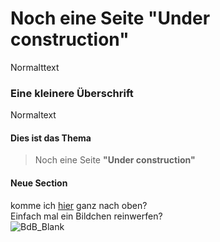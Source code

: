 # Noch eine Seite **"Under construction"**
Normalttext
### Eine kleinere Überschrift
Normaltext
#### Dies ist das Thema
> Noch eine Seite **"Under construction"**
#### Neue Section
komme ich [hier](https://Bernd314.github.io/index.md#noch-eine-seite-under-construction) ganz nach oben?  <BR>
Einfach mal ein Bildchen reinwerfen? <br>
![BdB_Blank](https://user-images.githubusercontent.com/66519699/143286113-c2811648-96df-4738-98d3-101f0582c42c.jpg)

